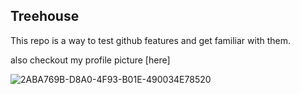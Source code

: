 ## Treehouse

This repo is a way to test github features and get familiar with them.

also checkout my profile picture [here]

![2ABA769B-D8A0-4F93-B01E-490034E78520](https://user-images.githubusercontent.com/59670612/127394913-d9090dee-0fc9-4502-b7f1-616a73546f89.jpeg)

